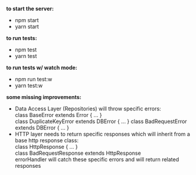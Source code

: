 **to start the server:**
 - npm start
 - yarn start
  
**to run tests:**
 - npm test
 - yarn test
  
**to run tests w/ watch mode:**
 - npm run test:w
 - yarn test:w


**some missing improvements:**
 - Data Access Layer (Repositories) will throw specific errors:  
   class BaseError extends Error { ... }  
   class DuplicateKeyError extends DBError { ... }
   class BadRequestError extends DBError { ... }
 - HTTP layer needs to return specific responses which will inherit from a base http response class:  
   class HttpResponse { ... }  
   class BadRequestResponse extends HttpResponse  
   errorHandler will catch these specific errors and will return related responses
   
